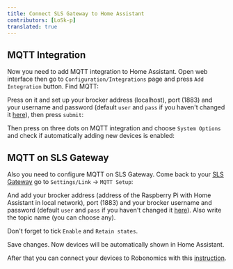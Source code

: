```yaml
---
title: Connect SLS Gateway to Home Assistant 
contributors: [LoSk-p]
translated: true
---
```


## MQTT Integration

Now you need to add MQTT integration to Home Assistant. Open web interface then go to `Configuration/Integrations` page and press `Add Integration` button. Find MQTT:

<robo-wiki-picture src="home-assistant/mqtt.jpg" />

Press on it and set up your brocker address (localhost), port (1883) and your username and password (default `user` and `pass` if you haven't changed it [here](/docs/raspberry-setup/)), then press `submit`:

<robo-wiki-picture src="home-assistant/mqtt-setup.jpg" />

Then press on three dots on MQTT integration and choose `System Options` and check if automatically adding new devices is enabled:

<robo-wiki-picture src="home-assistant/add-dev.jpg" />

## MQTT on SLS Gateway

Also you need to configure MQTT on SLS Gateway. Come back to your [SLS Gateway](https://wiki.robonomics.network/docs/en/sls-setup/#setup) go to `Settings/Link` -> `MQTT Setup`:

<robo-wiki-picture src="home-assistant/sls-mqtt-menu.jpg" />

And add your brocker address (address of the Raspberry Pi with Home Assistant in local network), port (1883) and your brocker username and password (default `user` and `pass` if you haven't changed it [here](/docs/raspberry-setup/)). Also write the topic name (you can choose any). 

<robo-wiki-note type="warning">Don't forget to tick `Enable` and `Retain states`.</robo-wiki-note>

<robo-wiki-picture src="home-assistant/sls-mqtt1.jpg" />

Save changes. Now devices will be automatically shown in Home Assistant.

After that you can connect your devices to Robonomics with this [instruction](/docs/add-smart-device-to-robonomics).